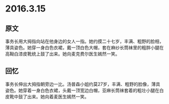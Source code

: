 # 2016.3.15

## 原文

事务长用大拇指向站在他身边的女人一指。她约摸二十七岁，丰满、粗野的脸相，薄具姿色。她穿一身白色衣裙，戴一顶白色大帽，套在麻纱长筒袜里的粗胖小腿在高靿白漆皮靴统上鼓了出来。她向麦克费尔医生嫣然一笑。


## 回忆

事务长伸出大拇指朝旁边一比。汤普森小姐约莫27岁，丰满、粗野的脸像，薄具姿色。她穿着一身白色衣裙，头戴一顶宽边白帽，亚麻长筒袜套着的粗壮小腿在白皮靴中鼓了出来。她向着麦医生嫣然一笑。


